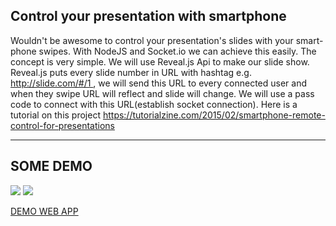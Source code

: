 ## Control your presentation with smartphone

Wouldn't be awesome to control your presentation's slides with your smart-phone swipes. 
With NodeJS and Socket.io we can achieve this easily. 
The concept is very simple. We will use Reveal.js Api to make our slide show. Reveal.js puts every slide number in URL with hashtag e.g. http://slide.com/#/1 , we will send this URL to every connected user and when they swipe URL will reflect and slide will change. We will use a pass code to connect with this URL(establish socket connection).
Here is a tutorial on this project https://tutorialzine.com/2015/02/smartphone-remote-control-for-presentations

---

## SOME DEMO

![](https://imgur.com/hgNxopZ.png)
![](https://imgur.com/EQGWhiY.png)

[DEMO WEB APP](https://presentation-dem.herokuapp.com/)
